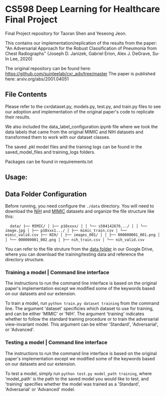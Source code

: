 # CS598 Deep Learning for Healthcare Final Project

Final Project repository for Taoran Shen and Yeseong Jeon.

This contains our implementation/replication of the results from the paper: "An Adversarial Approach for the Robust Classification of Pneumonia from Chest Radiographs" (Joseph D. Janizek, Gabriel Erion, Alex J. DeGrave, Su-In Lee, 2020) 

The original repository can be found here: https://github.com/suinleelab/cxr_adv/tree/master 
The paper is published here: arxiv.org/abs/2001.04051

## File Contents

Please refer to the cxrdataset.py, models.py, test.py, and train.py files to see our adoption and implementation of the original paper's code to replicate their results.

We also included the data_label_configuration.ipynb file where we took the data labels that came from the original MIMIC and NIH datasets and transformed them to work with our dataset classes.

The saved .pkl model files and the training logs can be found in the saved_model_files and training_logs folders.

Packages can be found in requirements.txt

## Usage:

## Data Folder Configuration
Before running, you need configure the `./data` directory. You will need to download the [NIH](https://www.kaggle.com/datasets/nih-chest-xrays/data?select=Data_Entry_2017.csv) and [MIMIC](https://physionet.org/content/mimic-cxr-jpg/2.0.0/) datasets and organize the file structure like this:

<pre> <code> data/ ├── MIMIC/ │ ├── p10xxxx/ │ │ └── s504142676.../ │ │ └── image.jpg │ ├── p10xxx1.../ │ ├── mimic_train.csv │ └── mimic_valid.csv ├── NIH/ │ ├── images_001/ │ │ ├── 000000001_001.png │ │ └── 000000001_002.png │ ├── nih_train.csv │ └── nih_valid.csv </code> </pre>

You can refer to the file struture from the [data folder](https://drive.google.com/drive/folders/1lSzCNw1UQcOKfqKB1G3OSVz7dsmmWkPF?usp=sharing) in our Google Drive, where you can download the training/testing data and reference the directory structure.

### Training a model | Command line interface
The instructions to run the command line interface is based on the original paper's implementation except we modified some of the keywords based on our datasets and our extension.

To train a model, run `python train.py dataset training` from the command line. The argument 'dataset' specificies which dataset to use for training, and can be either 'MIMIC' or 'NIH'. The argument 'training' indicates whether to follow the standard training procedure or to train the adversarial view-invariant model. This argument can be either 'Standard', 'Adversarial', or 'Advanced'. 

### Testing a model | Command line interface

The instructions to run the command line interface is based on the original paper's implementation except we modified some of the keywords based on our datasets and our extension.

To test a model, simply run `python test.py model_path training`, where 'model_path' is the path to the saved model you would like to test, and 'training' specifies whether the model was trained as a 'Standard', 'Adversarial' or 'Advanced' model.